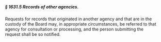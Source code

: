 ##### § 1631.5 Records of other agencies. #####

Requests for records that originated in another agency and that are in the custody of the Board may, in appropriate circumstances, be referred to that agency for consultation or processing, and the person submitting the request shall be so notified.